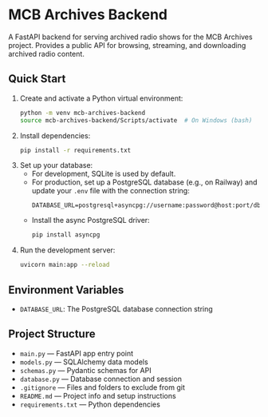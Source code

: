 # MCB Archives Backend

A FastAPI backend for serving archived radio shows for the MCB Archives project. Provides a public API for browsing, streaming, and downloading archived radio content.

## Quick Start

1. Create and activate a Python virtual environment:
   ```bash
   python -m venv mcb-archives-backend
   source mcb-archives-backend/Scripts/activate  # On Windows (bash)
   ```
2. Install dependencies:
   ```bash
   pip install -r requirements.txt
   ```
3. Set up your database:
   - For development, SQLite is used by default.
   - For production, set up a PostgreSQL database (e.g., on Railway) and update your `.env` file with the connection string:
     ```env
     DATABASE_URL=postgresql+asyncpg://username:password@host:port/dbname
     ```
   - Install the async PostgreSQL driver:
     ```bash
     pip install asyncpg
     ```
4. Run the development server:
   ```bash
   uvicorn main:app --reload
   ```

## Environment Variables
- `DATABASE_URL`: The PostgreSQL database connection string

## Project Structure
- `main.py` — FastAPI app entry point
- `models.py` — SQLAlchemy data models
- `schemas.py` — Pydantic schemas for API
- `database.py` — Database connection and session
- `.gitignore` — Files and folders to exclude from git
- `README.md` — Project info and setup instructions
- `requirements.txt` — Python dependencies
